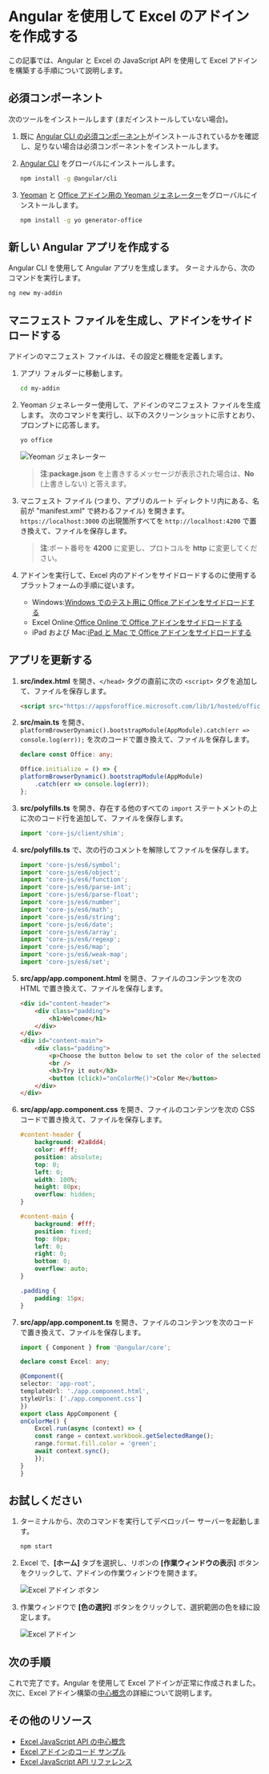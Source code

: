 # <a name="build-an-excel-add-in-using-angular"></a>Angular を使用して Excel のアドインを作成する

この記事では、Angular と Excel の JavaScript API を使用して Excel アドインを構築する手順について説明します。

## <a name="prerequisites"></a>必須コンポーネント

次のツールをインストールします (まだインストールしていない場合)。

1. 既に [Angular CLI の必須コンポーネント](https://github.com/angular/angular-cli#prerequisites)がインストールされているかを確認し、足りない場合は必須コンポーネントをインストールします。

2. [Angular CLI](https://github.com/angular/angular-cli) をグローバルにインストールします。 

    ```bash
    npm install -g @angular/cli
    ```

3. [Yeoman](https://github.com/yeoman/yo) と [Office アドイン用の Yeoman ジェネレーター](https://github.com/OfficeDev/generator-office)をグローバルにインストールします。

    ```bash
    npm install -g yo generator-office
    ```

## <a name="generate-a-new-angular-app"></a>新しい Angular アプリを作成する

Angular CLI を使用して Angular アプリを生成します。 ターミナルから、次のコマンドを実行します。

```bash
ng new my-addin
```

## <a name="generate-the-manifest-file-and-sideload-the-add-in"></a>マニフェスト ファイルを生成し、アドインをサイドロードする

アドインのマニフェスト ファイルは、その設定と機能を定義します。

1. アプリ フォルダーに移動します。

    ```bash
    cd my-addin
    ```

2. Yeoman ジェネレーター使用して、アドインのマニフェスト ファイルを生成します。 次のコマンドを実行し、以下のスクリーンショットに示すとおり、プロンプトに応答します。

    ```bash
    yo office
    ```
    ![Yeoman ジェネレーター](../../images/yo-office.png)
    > **注**:**package.json** を上書きするメッセージが表示された場合は、**No** (上書きしない) と答えます。

3. マニフェスト ファイル (つまり、アプリのルート ディレクトリ内にある、名前が "manifest.xml" で終わるファイル) を開きます。 `https://localhost:3000` の出現箇所すべてを `http://localhost:4200` で置き換えて、ファイルを保存します。

    > **注**:ポート番号を **4200** に変更し、プロトコルを **http** に変更してください。

4. アドインを実行して、Excel 内のアドインをサイドロードするのに使用するプラットフォームの手順に従います。

    - Windows:[Windows でのテスト用に Office アドインをサイドロードする](../testing/create-a-network-shared-folder-catalog-for-task-pane-and-content-add-ins.md)
    - Excel Online:[Office Online で Office アドインをサイドロードする](../testing/sideload-office-add-ins-for-testing.md#sideload-an-office-add-in-on-office-online)
    - iPad および Mac:[iPad と Mac で Office アドインをサイドロードする](../testing/sideload-an-office-add-in-on-ipad-and-mac.md)

## <a name="update-the-app"></a>アプリを更新する

1. **src/index.html** を開き、`</head>` タグの直前に次の `<script>` タグを追加して、ファイルを保存します。

    ```html
    <script src="https://appsforoffice.microsoft.com/lib/1/hosted/office.js"></script>
    ```

2. **src/main.ts** を開き、`platformBrowserDynamic().bootstrapModule(AppModule).catch(err => console.log(err));` を次のコードで置き換えて、ファイルを保存します。 

    ```typescript 
    declare const Office: any;

    Office.initialize = () => {
    platformBrowserDynamic().bootstrapModule(AppModule)
        .catch(err => console.log(err));
    };
    ```

3. **src/polyfills.ts** を開き、存在する他のすべての `import` ステートメントの上に次のコード行を追加して、ファイルを保存します。

    ```typescript
    import 'core-js/client/shim';
    ```

4. **src/polyfills.ts** で、次の行のコメントを解除してファイルを保存します。

    ```typescript
    import 'core-js/es6/symbol';
    import 'core-js/es6/object';
    import 'core-js/es6/function';
    import 'core-js/es6/parse-int';
    import 'core-js/es6/parse-float';
    import 'core-js/es6/number';
    import 'core-js/es6/math';
    import 'core-js/es6/string';
    import 'core-js/es6/date';
    import 'core-js/es6/array';
    import 'core-js/es6/regexp';
    import 'core-js/es6/map';
    import 'core-js/es6/weak-map';
    import 'core-js/es6/set';
    ```

5. **src/app/app.component.html** を開き、ファイルのコンテンツを次の HTML で置き換えて、ファイルを保存します。 

    ```html
    <div id="content-header">
        <div class="padding">
            <h1>Welcome</h1>
        </div>
    </div>
    <div id="content-main">
        <div class="padding">
            <p>Choose the button below to set the color of the selected range to green.</p>
            <br />
            <h3>Try it out</h3>
            <button (click)="onColorMe()">Color Me</button>
        </div>
    </div>
    ```

6. **src/app/app.component.css** を開き、ファイルのコンテンツを次の CSS コードで置き換えて、ファイルを保存します。

    ```css
    #content-header {
        background: #2a8dd4;
        color: #fff;
        position: absolute;
        top: 0;
        left: 0;
        width: 100%;
        height: 80px; 
        overflow: hidden;
    }

    #content-main {
        background: #fff;
        position: fixed;
        top: 80px;
        left: 0;
        right: 0;
        bottom: 0;
        overflow: auto; 
    }

    .padding {
        padding: 15px;
    }
    ```

7. **src/app/app.component.ts** を開き、ファイルのコンテンツを次のコードで置き換えて、ファイルを保存します。 

    ```typescript
    import { Component } from '@angular/core';

    declare const Excel: any;

    @Component({
    selector: 'app-root',
    templateUrl: './app.component.html',
    styleUrls: ['./app.component.css']
    })
    export class AppComponent {
    onColorMe() {
        Excel.run(async (context) => {
        const range = context.workbook.getSelectedRange();
        range.format.fill.color = 'green';
        await context.sync();
        });
    }
    }
    ```

## <a name="try-it-out"></a>お試しください

1. ターミナルから、次のコマンドを実行してデベロッパー サーバーを起動します。

    ```bash
    npm start
    ```

2. Excel で、**[ホーム]** タブを選択し、リボンの **[作業ウィンドウの表示]** ボタンをクリックして、アドインの作業ウィンドウを開きます。

    ![Excel アドイン ボタン](../../images/excel_quickstart_addin_2a.png)

3. 作業ウィンドウで **[色の選択]** ボタンをクリックして、選択範囲の色を緑に設定します。

    ![Excel アドイン](../../images/excel_quickstart_addin_2b.png)

## <a name="next-steps"></a>次の手順

これで完了です。Angular を使用して Excel アドインが正常に作成されました。 次に、Excel アドイン構築の[中心概念](excel-add-ins-core-concepts.md)の詳細について説明します。

## <a name="additional-resources"></a>その他のリソース

* [Excel JavaScript API の中心概念](excel-add-ins-core-concepts.md)
* [Excel アドインのコード サンプル](http://dev.office.com/code-samples#?filters=excel,office%20add-ins)
* [Excel JavaScript API リファレンス](../../reference/excel/excel-add-ins-reference-overview.md)
